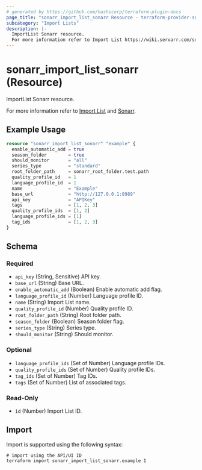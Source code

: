 ```yaml
---
# generated by https://github.com/hashicorp/terraform-plugin-docs
page_title: "sonarr_import_list_sonarr Resource - terraform-provider-sonarr"
subcategory: "Import Lists"
description: |-
  ImportList Sonarr resource.
  For more information refer to Import List https://wiki.servarr.com/sonarr/settings#import-lists and Sonarr https://wiki.servarr.com/sonarr/supported#sonarr.
---
```


# sonarr_import_list_sonarr (Resource)

<!-- subcategory:Import Lists -->ImportList Sonarr resource.
For more information refer to [Import List](https://wiki.servarr.com/sonarr/settings#import-lists) and [Sonarr](https://wiki.servarr.com/sonarr/supported#sonarr).

## Example Usage

```terraform
resource "sonarr_import_list_sonarr" "example" {
  enable_automatic_add = true
  season_folder        = true
  should_monitor       = "all"
  series_type          = "standard"
  root_folder_path     = sonarr_root_folder.test.path
  quality_profile_id   = 1
  language_profile_id  = 1
  name                 = "Example"
  base_url             = "http://127.0.0.1:8989"
  api_key              = "APIKey"
  tags                 = [1, 2, 3]
  quality_profile_ids  = [1, 2]
  language_profile_ids = [1]
  tag_ids              = [1, 2, 3]
}
```

<!-- schema generated by tfplugindocs -->
## Schema

### Required

- `api_key` (String, Sensitive) API key.
- `base_url` (String) Base URL.
- `enable_automatic_add` (Boolean) Enable automatic add flag.
- `language_profile_id` (Number) Language profile ID.
- `name` (String) Import List name.
- `quality_profile_id` (Number) Quality profile ID.
- `root_folder_path` (String) Root folder path.
- `season_folder` (Boolean) Season folder flag.
- `series_type` (String) Series type.
- `should_monitor` (String) Should monitor.

### Optional

- `language_profile_ids` (Set of Number) Language profile IDs.
- `quality_profile_ids` (Set of Number) Quality profile IDs.
- `tag_ids` (Set of Number) Tag IDs.
- `tags` (Set of Number) List of associated tags.

### Read-Only

- `id` (Number) Import List ID.

## Import

Import is supported using the following syntax:

```shell
# import using the API/UI ID
terraform import sonarr_import_list_sonarr.example 1
```
